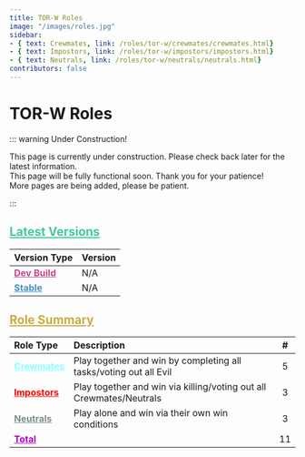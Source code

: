 ```yaml
---
title: TOR-W Roles
image: "/images/roles.jpg"
sidebar:
- { text: Crewmates, link: /roles/tor-w/crewmates/crewmates.html}
- { text: Impostors, link: /roles/tor-w/impostors/impostors.html}
- { text: Neutrals, link: /roles/tor-w/neutrals/neutrals.html}
contributors: false
---
```

# TOR-W Roles

::: warning Under Construction!

This page is currently under construction. Please check back later for the latest information.  
This page will be fully functional soon. Thank you for your patience!  
More pages are being added, please be patient.

:::

## <a href="#latest-versions" style="color:#42c99f">Latest Versions</a>
| Version Type | Version |
|:--------- |:----------- |
| <a href="/changelogs/dev.html" style="color:#c9428f">**Dev Build**</a> | N/A |
| <a href="/changelogs/stable.html" style="color:#4293c9">**Stable**</a> | N/A |

## <a href="#role-summary" style="color:#c9ac42">Role Summary</a>
| Role Type | Description | # |
|:--------- |:----------- |:-:|
| <a href="/roles/tor-w/crewmates/crewmates.html" style="color:#8cffff">**Crewmates**</a> |  Play together and win by completing all tasks/voting out all Evil | 5 |
| <a href="/roles/tor-w/impostors/impostors.html" style="color:#FF0000">**Impostors**</a> |  Play together and win via killing/voting out all Crewmates/Neutrals | 3 |
| <a href="/roles/tor-w/neutrals/neutrals.html" style="color:#7c8c8d">**Neutrals**</a> |  Play alone and win via their own win conditions | 3 |
| <a href="#total" style="color:#a800b8">**Total**</a> |  | 11 |